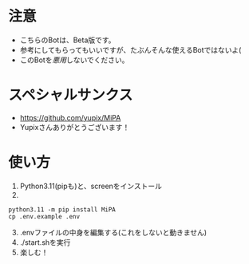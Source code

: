 # 注意
- こちらのBotは、Beta版です。
- 参考にしてもらってもいいですが、たぶんそんな使えるBotではないよ(
- このBotを*悪用*しないでください。
# スペシャルサンクス
- https://github.com/yupix/MiPA
- Yupixさんありがとうございます！
# 使い方
1. Python3.11(pipも)と、screenをインストール
2. 
```
python3.11 -m pip install MiPA
cp .env.example .env
```
3. .envファイルの中身を編集する(これをしないと動きません)
4. ./start.shを実行
5. 楽しむ！
